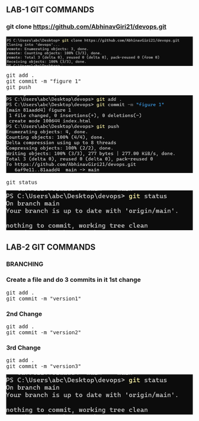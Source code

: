 ## LAB-1 GIT COMMANDS


### git clone https://github.com/AbhinavGiri21/devops.git

![Alt text](https://github.com/AbhinavGiri21/DevOpsLabFSAI-B3/blob/d29f93d81e1349b4356c69ac2f2ba2c24ddffd8b/500110031/image.png)

<pre>
git add . 
git commit -m "figure 1" 
git push 
</pre>

![Alt text](https://github.com/AbhinavGiri21/DevOpsLabFSAI-B3/blob/07eec930d5c786ba4d59ec44ccd7d9f7ea334c53/500110031/Screenshot%202025-04-08%20105125.png)

<pre>
git status
</pre>

![Alt text](https://github.com/AbhinavGiri21/DevOpsLabFSAI-B3/blob/2cd9edc5788a0b8ac8f79c637509abd35d05ff1c/500110031/Screenshot%202025-04-08%20105519.png)

## LAB-2 GIT COMMANDS
### BRANCHING
### Create a file and do 3 commits in it 1st change

<pre>
git add .
git commit -m "version1"
</pre>
### 2nd Change

<pre>
git add .
git commit -m "version2"
</pre>
### 3rd Change

<pre>
git add .
git commit -m "version3"
</pre>

![Alt text](https://github.com/AbhinavGiri21/DevOpsLabFSAI-B3/blob/2cd9edc5788a0b8ac8f79c637509abd35d05ff1c/500110031/Screenshot%202025-04-08%20105519.png)




